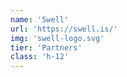 ```yaml
---
name: 'Swell'
url: 'https://swell.is/'
img: 'swell-logo.svg'
tier: 'Partners'
class: 'h-12'
---
```

